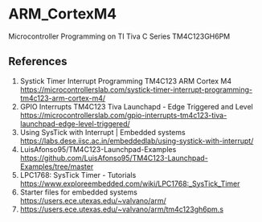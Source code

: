 # ARM_CortexM4
Microcontroller Programming on TI Tiva C Series TM4C123GH6PM

## References
1. Systick Timer Interrupt Programming TM4C123 ARM Cortex M4 https://microcontrollerslab.com/systick-timer-interrupt-programming-tm4c123-arm-cortex-m4/
2. GPIO Interrupts TM4C123 Tiva Launchapd - Edge Triggered and Level https://microcontrollerslab.com/gpio-interrupts-tm4c123-tiva-launchpad-edge-level-triggered/
3. Using SysTick with Interrupt | Embedded systems https://labs.dese.iisc.ac.in/embeddedlab/using-systick-with-interrupt/
4. LuisAfonso95/TM4C123-Launchpad-Examples https://github.com/LuisAfonso95/TM4C123-Launchpad-Examples/tree/master
5. LPC1768: SysTick Timer - Tutorials https://www.exploreembedded.com/wiki/LPC1768:_SysTick_Timer
6. Starter files for embedded systems https://users.ece.utexas.edu/~valvano/arm/
7. https://users.ece.utexas.edu/~valvano/arm/tm4c123gh6pm.s  

